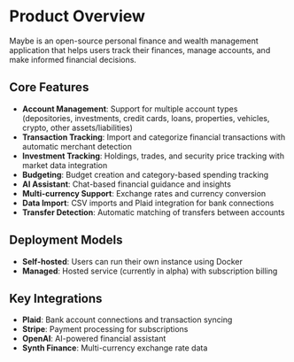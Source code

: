 # Product Overview

Maybe is an open-source personal finance and wealth management application that helps users track their finances, manage accounts, and make informed financial decisions.

## Core Features

- **Account Management**: Support for multiple account types (depositories, investments, credit cards, loans, properties, vehicles, crypto, other assets/liabilities)
- **Transaction Tracking**: Import and categorize financial transactions with automatic merchant detection
- **Investment Tracking**: Holdings, trades, and security price tracking with market data integration
- **Budgeting**: Budget creation and category-based spending tracking
- **AI Assistant**: Chat-based financial guidance and insights
- **Multi-currency Support**: Exchange rates and currency conversion
- **Data Import**: CSV imports and Plaid integration for bank connections
- **Transfer Detection**: Automatic matching of transfers between accounts

## Deployment Models

- **Self-hosted**: Users can run their own instance using Docker
- **Managed**: Hosted service (currently in alpha) with subscription billing

## Key Integrations

- **Plaid**: Bank account connections and transaction syncing
- **Stripe**: Payment processing for subscriptions
- **OpenAI**: AI-powered financial assistant
- **Synth Finance**: Multi-currency exchange rate data